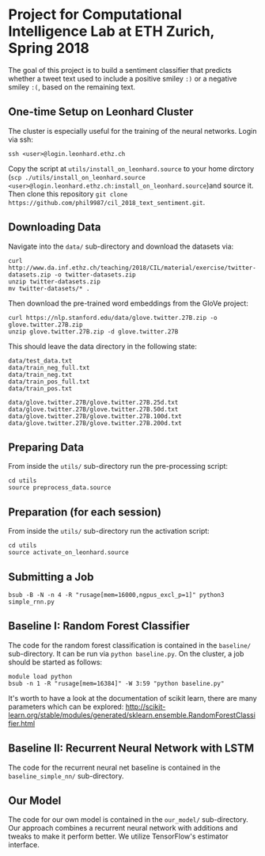 # Project for Computational Intelligence Lab at ETH Zurich, Spring 2018

The goal of this project is to build a sentiment classifier that
predicts whether a tweet text used to include a positive smiley `:)`
or a negative smiley `:(`, based on the remaining text.

## One-time Setup on Leonhard Cluster

The cluster is especially useful for the training of the neural
networks. Login via ssh:

``` shell
ssh <user>@login.leonhard.ethz.ch
```

Copy the script at `utils/install_on_leonhard.source` to your home
dirctory (`scp ./utils/install_on_leonhard.source
<user>@login.leonhard.ethz.ch:install_on_leonhard.source`)and source
it. Then clone this repository `git clone
https://github.com/phil9987/cil_2018_text_sentiment.git`.

## Downloading Data

Navigate into the `data/` sub-directory and download the datasets via:

``` shell
curl http://www.da.inf.ethz.ch/teaching/2018/CIL/material/exercise/twitter-datasets.zip -o twitter-datasets.zip
unzip twitter-datasets.zip
mv twitter-datasets/* .
```

Then download the pre-trained word embeddings from the GloVe project:

``` shell
curl https://nlp.stanford.edu/data/glove.twitter.27B.zip -o glove.twitter.27B.zip
unzip glove.twitter.27B.zip -d glove.twitter.27B
```

This should leave the data directory in the following state:

``` shell
data/test_data.txt
data/train_neg_full.txt
data/train_neg.txt
data/train_pos_full.txt
data/train_pos.txt

data/glove.twitter.27B/glove.twitter.27B.25d.txt
data/glove.twitter.27B/glove.twitter.27B.50d.txt
data/glove.twitter.27B/glove.twitter.27B.100d.txt
data/glove.twitter.27B/glove.twitter.27B.200d.txt
```

## Preparing Data

From inside the `utils/` sub-directory run the pre-processing script:

``` shell
cd utils
source preprocess_data.source
```

## Preparation (for each session)

From inside the `utils/` sub-directory run the activation script:

``` shell
cd utils
source activate_on_leonhard.source
```

## Submitting a Job

``` shell
bsub -B -N -n 4 -R "rusage[mem=16000,ngpus_excl_p=1]" python3 simple_rnn.py
```

## Baseline I: Random Forest Classifier

The code for the random forest classification is contained in the
`baseline/` sub-directory. It can be run via `python baseline.py`. On
the cluster, a job should be started as follows:

``` shell
module load python
bsub -n 1 -R "rusage[mem=16384]" -W 3:59 "python baseline.py"
```

It's worth to have a look at the documentation of scikit learn, there
are many parameters which can be explored:
http://scikit-learn.org/stable/modules/generated/sklearn.ensemble.RandomForestClassifier.html

## Baseline II: Recurrent Neural Network with LSTM

The code for the recurrent neural net baseline is contained in the
`baseline_simple_nn/` sub-directory.

## Our Model

The code for our own model is contained in the `our_model/`
sub-directory. Our approach combines a recurrent neural network with
additions and tweaks to make it perform better. We utilize
TensorFlow's estimator interface.
